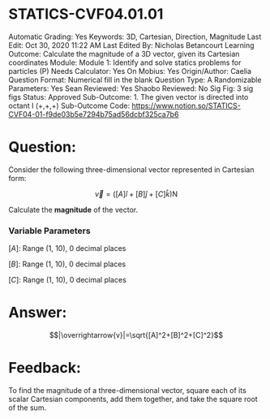 # STATICS-CVF04.01.01

Automatic Grading: Yes
Keywords: 3D, Cartesian, Direction, Magnitude
Last Edit: Oct 30, 2020 11:22 AM
Last Edited By: Nicholas Betancourt
Learning Outcome: Calculate the magnitude of a 3D vector, given its Cartesian coordinates
Module: Module 1: Identify and solve statics problems for particles (P)
Needs Calculator: Yes
On Mobius: Yes
Origin/Author: Caelia
Question Format: Numerical fill in the blank
Question Type: A
Randomizable Parameters: Yes
Sean Reviewed: Yes
Shaobo Reviewed: No
Sig Fig: 3 sig figs
Status: Approved
Sub-Outcome: 1. The given vector is directed into octant I  (+,+,+)
Sub-Outcome Code: https://www.notion.so/STATICS-CVF04-01-f9de03b5e7294b75ad56dcbf325ca7b6

# Question:

Consider the following three-dimensional vector represented in Cartesian form: 

$$\overrightarrow{v}=\left([A]\hat{i}+[B]\hat{j}+[C]\hat{k}\right) \mathrm{N}$$

Calculate the **magnitude** of the vector.

### Variable Parameters

$[A]:$ Range (1, 10), 0 decimal places

$[B]:$ Range (1, 10), 0 decimal places

$[C]:$ Range (1, 10), 0 decimal places

# Answer:

$$|\overrightarrow{v}|=\sqrt{[A]^2+[B]^2+[C]^2}$$

# Feedback:

To find the magnitude of a three-dimensional vector, square each of its scalar Cartesian components, add them together, and take the square root of the sum.